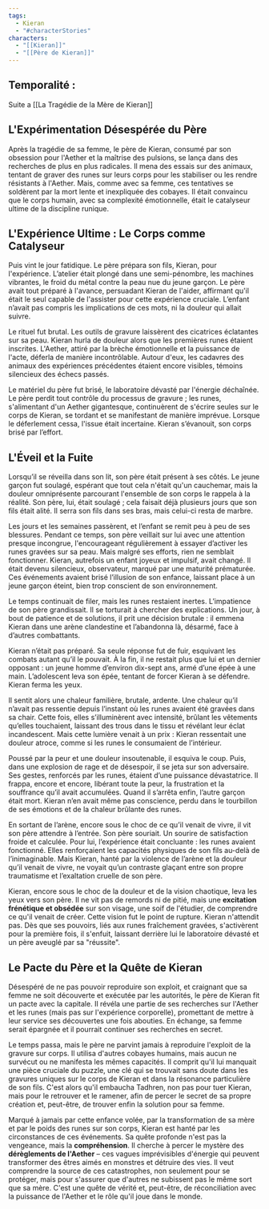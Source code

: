 ```yaml
---
tags:
  - Kieran
  - "#characterStories"
characters:
  - "[[Kieran]]"
  - "[[Père de Kieran]]"
---
```


## Temporalité :

Suite a [[La Tragédie de la Mère de Kieran]]
## L'Expérimentation Désespérée du Père

Après la tragédie de sa femme, le père de Kieran, consumé par son obsession pour l'Aether et la maîtrise des pulsions, se lança dans des recherches de plus en plus radicales. Il mena des essais sur des animaux, tentant de graver des runes sur leurs corps pour les stabiliser ou les rendre résistants à l'Aether. Mais, comme avec sa femme, ces tentatives se soldèrent par la mort lente et inexpliquée des cobayes. Il était convaincu que le corps humain, avec sa complexité émotionnelle, était le catalyseur ultime de la discipline runique.

## L'Expérience Ultime : Le Corps comme Catalyseur

Puis vint le jour fatidique. Le père prépara son fils, Kieran, pour l'expérience. L’atelier était plongé dans une semi-pénombre, les machines vibrantes, le froid du métal contre la peau nue du jeune garçon. Le père avait tout préparé à l'avance, persuadant Kieran de l'aider, affirmant qu'il était le seul capable de l'assister pour cette expérience cruciale. L’enfant n’avait pas compris les implications de ces mots, ni la douleur qui allait suivre.

Le rituel fut brutal. Les outils de gravure laissèrent des cicatrices éclatantes sur sa peau. Kieran hurla de douleur alors que les premières runes étaient inscrites. L'Aether, attiré par la brèche émotionnelle et la puissance de l'acte, déferla de manière incontrôlable. Autour d'eux, les cadavres des animaux des expériences précédentes étaient encore visibles, témoins silencieux des échecs passés.

Le matériel du père fut brisé, le laboratoire dévasté par l'énergie déchaînée. Le père perdit tout contrôle du processus de gravure ; les runes, s'alimentant d'un Aether gigantesque, continuèrent de s'écrire seules sur le corps de Kieran, se tordant et se manifestant de manière imprévue. Lorsque le déferlement cessa, l'issue était incertaine. Kieran s’évanouit, son corps brisé par l’effort.

## L'Éveil et la Fuite

Lorsqu’il se réveilla dans son lit, son père était présent à ses côtés. Le jeune garçon fut soulagé, espérant que tout cela n'était qu'un cauchemar, mais la douleur omniprésente parcourant l'ensemble de son corps le rappela à la réalité. Son père, lui, était soulagé ; cela faisait déjà plusieurs jours que son fils était alité. Il serra son fils dans ses bras, mais celui-ci resta de marbre.

Les jours et les semaines passèrent, et l’enfant se remit peu à peu de ses blessures. Pendant ce temps, son père veillait sur lui avec une attention presque incongrue, l'encourageant régulièrement à essayer d’activer les runes gravées sur sa peau. Mais malgré ses efforts, rien ne semblait fonctionner. Kieran, autrefois un enfant joyeux et impulsif, avait changé. Il était devenu silencieux, observateur, marqué par une maturité prématurée. Ces événements avaient brisé l’illusion de son enfance, laissant place à un jeune garçon éteint, bien trop conscient de son environnement.

Le temps continuait de filer, mais les runes restaient inertes. L’impatience de son père grandissait. Il se torturait à chercher des explications. Un jour, à bout de patience et de solutions, il prit une décision brutale : il emmena Kieran dans une arène clandestine et l’abandonna là, désarmé, face à d’autres combattants.

Kieran n’était pas préparé. Sa seule réponse fut de fuir, esquivant les combats autant qu’il le pouvait. À la fin, il ne restait plus que lui et un dernier opposant : un jeune homme d’environ dix-sept ans, armé d’une épée à une main. L’adolescent leva son épée, tentant de forcer Kieran à se défendre. Kieran ferma les yeux.

Il sentit alors une chaleur familière, brutale, ardente. Une chaleur qu’il n’avait pas ressentie depuis l’instant où les runes avaient été gravées dans sa chair. Cette fois, elles s’illuminèrent avec intensité, brûlant les vêtements qu’elles touchaient, laissant des trous dans le tissu et révélant leur éclat incandescent. Mais cette lumière venait à un prix : Kieran ressentait une douleur atroce, comme si les runes le consumaient de l’intérieur.

Poussé par la peur et une douleur insoutenable, il esquiva le coup. Puis, dans une explosion de rage et de désespoir, il se jeta sur son adversaire. Ses gestes, renforcés par les runes, étaient d’une puissance dévastatrice. Il frappa, encore et encore, libérant toute la peur, la frustration et la souffrance qu’il avait accumulées. Quand il s’arrêta enfin, l’autre garçon était mort. Kieran n’en avait même pas conscience, perdu dans le tourbillon de ses émotions et de la chaleur brûlante des runes.

En sortant de l’arène, encore sous le choc de ce qu’il venait de vivre, il vit son père attendre à l’entrée. Son père souriait. Un sourire de satisfaction froide et calculée. Pour lui, l’expérience était concluante : les runes avaient fonctionné. Elles renforçaient les capacités physiques de son fils au-delà de l’inimaginable. Mais Kieran, hanté par la violence de l’arène et la douleur qu’il venait de vivre, ne voyait qu’un contraste glaçant entre son propre traumatisme et l’exaltation cruelle de son père.

Kieran, encore sous le choc de la douleur et de la vision chaotique, leva les yeux vers son père. Il ne vit pas de remords ni de pitié, mais une **excitation frénétique et obsédée** sur son visage, une soif de l'étudier, de comprendre ce qu'il venait de créer. Cette vision fut le point de rupture. Kieran n'attendit pas. Dès que ses pouvoirs, liés aux runes fraîchement gravées, s'activèrent pour la première fois, il s'enfuit, laissant derrière lui le laboratoire dévasté et un père aveuglé par sa "réussite".

## Le Pacte du Père et la Quête de Kieran

Désespéré de ne pas pouvoir reproduire son exploit, et craignant que sa femme ne soit découverte et exécutée par les autorités, le père de Kieran fit un pacte avec la capitale. Il révéla une partie de ses recherches sur l'Aether et les runes (mais pas sur l'expérience corporelle), promettant de mettre à leur service ses découvertes une fois abouties. En échange, sa femme serait épargnée et il pourrait continuer ses recherches en secret.

Le temps passa, mais le père ne parvint jamais à reproduire l'exploit de la gravure sur corps. Il utilisa d'autres cobayes humains, mais aucun ne survécut ou ne manifesta les mêmes capacités. Il comprit qu'il lui manquait une pièce cruciale du puzzle, une clé qui se trouvait sans doute dans les gravures uniques sur le corps de Kieran et dans la résonance particulière de son fils. C'est alors qu'il embaucha Tadhren, non pas pour tuer Kieran, mais pour le retrouver et le ramener, afin de percer le secret de sa propre création et, peut-être, de trouver enfin la solution pour sa femme.

Marqué à jamais par cette enfance volée, par la transformation de sa mère et par le poids des runes sur son corps, Kieran est hanté par les circonstances de ces événements. Sa quête profonde n'est pas la vengeance, mais la **compréhension**. Il cherche à percer le mystère des **dérèglements de l'Aether** – ces vagues imprévisibles d'énergie qui peuvent transformer des êtres aimés en monstres et détruire des vies. Il veut comprendre la source de ces catastrophes, non seulement pour se protéger, mais pour s'assurer que d'autres ne subissent pas le même sort que sa mère. C'est une quête de vérité et, peut-être, de réconciliation avec la puissance de l'Aether et le rôle qu'il joue dans le monde.